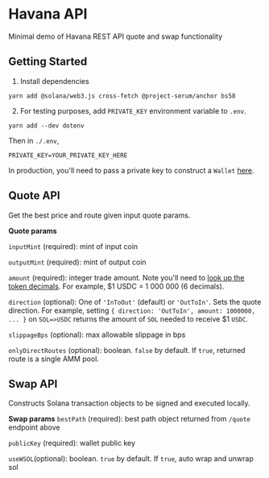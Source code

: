# Havana API
Minimal demo of Havana REST API quote and swap functionality 

## Getting Started

1. Install dependencies
```
yarn add @solana/web3.js cross-fetch @project-serum/anchor bs58
```

2. For testing purposes, add `PRIVATE_KEY` environment variable to `.env`.
```
yarn add --dev dotenv
```
Then in `./.env`,
```
PRIVATE_KEY=YOUR_PRIVATE_KEY_HERE
```
In production, you'll need to pass a private key to construct a `Wallet` [here]().

## Quote API
Get the best price and route given input quote params.

**Quote params**

`inputMint` (required): mint of input coin

`outputMint` (required): mint of output coin

`amount` (required): integer trade amount. Note you'll need to 
[look up the token decimals](https://www.npmjs.com/package/@solana/spl-token-registry).
For example, $1 USDC = 1 000 000 (6 decimals). 

`direction` (optional):  One of `'InToOut'` (default) or `'OutToIn'`. Sets the quote direction. 
For example, setting `{ direction: 'OutToIn', amount: 1000000, ... }`
on `SOL=>USDC` returns the amount of `SOL` needed to receive $1 `USDC`.

`slippageBps` (optional): max allowable slippage in bps

`onlyDirectRoutes` (optional): boolean. `false` by default. If `true`, returned route is a single AMM pool.

## Swap API
Constructs Solana transaction objects to be signed and executed locally.

**Swap params**
`bestPath` (required): best path object returned from `/quote` endpoint above

`publicKey` (required): wallet public key

`useWSOL`(optional): boolean. `true` by default. If `true`, auto wrap and unwrap sol
